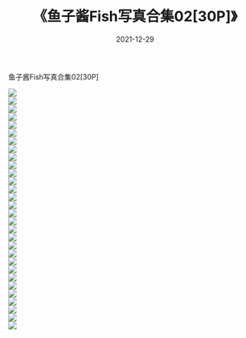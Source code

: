 ﻿---
layout: post
title:  《鱼子酱Fish写真合集02[30P]》
date:   2021-12-29
img: http://img.660000.xyz/Sharelink/性感/2021/鱼子酱Fish写真合集02[30P]/000.jpg
categories: [美女, 清纯, 唯美]
---

鱼子酱Fish写真合集02[30P]

  ![](http://img.660000.xyz/Sharelink/性感/2021/鱼子酱Fish写真合集02[30P]/001.jpg) <br> ![](http://img.660000.xyz/Sharelink/性感/2021/鱼子酱Fish写真合集02[30P]/002.jpg) <br> ![](http://img.660000.xyz/Sharelink/性感/2021/鱼子酱Fish写真合集02[30P]/003.jpg) <br> ![](http://img.660000.xyz/Sharelink/性感/2021/鱼子酱Fish写真合集02[30P]/004.jpg) <br> ![](http://img.660000.xyz/Sharelink/性感/2021/鱼子酱Fish写真合集02[30P]/005.jpg) <br> ![](http://img.660000.xyz/Sharelink/性感/2021/鱼子酱Fish写真合集02[30P]/006.jpg) <br> ![](http://img.660000.xyz/Sharelink/性感/2021/鱼子酱Fish写真合集02[30P]/007.jpg) <br> ![](http://img.660000.xyz/Sharelink/性感/2021/鱼子酱Fish写真合集02[30P]/008.jpg) <br> ![](http://img.660000.xyz/Sharelink/性感/2021/鱼子酱Fish写真合集02[30P]/009.jpg) <br> ![](http://img.660000.xyz/Sharelink/性感/2021/鱼子酱Fish写真合集02[30P]/010.jpg) <br> ![](http://img.660000.xyz/Sharelink/性感/2021/鱼子酱Fish写真合集02[30P]/011.jpg) <br> ![](http://img.660000.xyz/Sharelink/性感/2021/鱼子酱Fish写真合集02[30P]/012.jpg) <br> ![](http://img.660000.xyz/Sharelink/性感/2021/鱼子酱Fish写真合集02[30P]/013.jpg) <br> ![](http://img.660000.xyz/Sharelink/性感/2021/鱼子酱Fish写真合集02[30P]/014.jpg) <br> ![](http://img.660000.xyz/Sharelink/性感/2021/鱼子酱Fish写真合集02[30P]/015.jpg) <br> ![](http://img.660000.xyz/Sharelink/性感/2021/鱼子酱Fish写真合集02[30P]/016.jpg) <br> ![](http://img.660000.xyz/Sharelink/性感/2021/鱼子酱Fish写真合集02[30P]/017.jpg) <br> ![](http://img.660000.xyz/Sharelink/性感/2021/鱼子酱Fish写真合集02[30P]/018.jpg) <br> ![](http://img.660000.xyz/Sharelink/性感/2021/鱼子酱Fish写真合集02[30P]/019.jpg) <br> ![](http://img.660000.xyz/Sharelink/性感/2021/鱼子酱Fish写真合集02[30P]/020.jpg) <br> ![](http://img.660000.xyz/Sharelink/性感/2021/鱼子酱Fish写真合集02[30P]/021.jpg) <br> ![](http://img.660000.xyz/Sharelink/性感/2021/鱼子酱Fish写真合集02[30P]/022.jpg) <br> ![](http://img.660000.xyz/Sharelink/性感/2021/鱼子酱Fish写真合集02[30P]/023.jpg) <br> ![](http://img.660000.xyz/Sharelink/性感/2021/鱼子酱Fish写真合集02[30P]/024.jpg) <br> ![](http://img.660000.xyz/Sharelink/性感/2021/鱼子酱Fish写真合集02[30P]/025.jpg) <br> ![](http://img.660000.xyz/Sharelink/性感/2021/鱼子酱Fish写真合集02[30P]/026.jpg) <br> ![](http://img.660000.xyz/Sharelink/性感/2021/鱼子酱Fish写真合集02[30P]/027.jpg) <br> ![](http://img.660000.xyz/Sharelink/性感/2021/鱼子酱Fish写真合集02[30P]/028.jpg) <br> ![](http://img.660000.xyz/Sharelink/性感/2021/鱼子酱Fish写真合集02[30P]/029.jpg) <br> ![](http://img.660000.xyz/Sharelink/性感/2021/鱼子酱Fish写真合集02[30P]/030.jpg) <br>